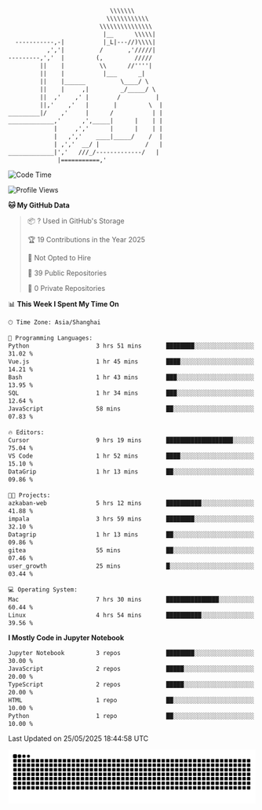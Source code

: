 ```
                             \\\\\\\
                            \\\\\\\\\\\\
                          \\\\\\\\\\\\\\\
                           |__      \\\\\|
  -----------,-|           |_L|---//)\\\\|
           ,','|          /       ,'/////|
---------,','  |         (,         /////
         ||    |          \\      //''''|
         ||    |           |___      _|
         ||    |______          \____/ \
         ||    |     ,|         _/_____/ \
         ||  ,'    ,' |        /          |
         ||,'    ,'   |       |         \  |
_________|/    ,'     |      /           | |
_____________,'      ,',_____|      |    | |
             |     ,','      |      |    | |
             |   ,','    ____|_____/    /  |
             | ,','  __/ |             /   |
_____________|','   ///_/-------------/   |
              |===========,'
```

<!--START_SECTION:waka-->
![Code Time](http://img.shields.io/badge/Code%20Time-13%20hrs%201%20min-blue)

![Profile Views](http://img.shields.io/badge/Profile%20Views-97-blue)

**🐱 My GitHub Data** 

> 📦 ? Used in GitHub's Storage 
 > 
> 🏆 19 Contributions in the Year 2025
 > 
> 🚫 Not Opted to Hire
 > 
> 📜 39 Public Repositories 
 > 
> 🔑 0 Private Repositories 
 > 
📊 **This Week I Spent My Time On** 

```text
🕑︎ Time Zone: Asia/Shanghai

💬 Programming Languages: 
Python                   3 hrs 51 mins       ████████░░░░░░░░░░░░░░░░░   31.02 % 
Vue.js                   1 hr 45 mins        ████░░░░░░░░░░░░░░░░░░░░░   14.21 % 
Bash                     1 hr 43 mins        ███░░░░░░░░░░░░░░░░░░░░░░   13.95 % 
SQL                      1 hr 34 mins        ███░░░░░░░░░░░░░░░░░░░░░░   12.64 % 
JavaScript               58 mins             ██░░░░░░░░░░░░░░░░░░░░░░░   07.83 % 

🔥 Editors: 
Cursor                   9 hrs 19 mins       ███████████████████░░░░░░   75.04 % 
VS Code                  1 hr 52 mins        ████░░░░░░░░░░░░░░░░░░░░░   15.10 % 
DataGrip                 1 hr 13 mins        ██░░░░░░░░░░░░░░░░░░░░░░░   09.86 % 

🐱‍💻 Projects: 
azkaban-web              5 hrs 12 mins       ██████████░░░░░░░░░░░░░░░   41.88 % 
impala                   3 hrs 59 mins       ████████░░░░░░░░░░░░░░░░░   32.10 % 
Datagrip                 1 hr 13 mins        ██░░░░░░░░░░░░░░░░░░░░░░░   09.86 % 
gitea                    55 mins             ██░░░░░░░░░░░░░░░░░░░░░░░   07.46 % 
user_growth              25 mins             █░░░░░░░░░░░░░░░░░░░░░░░░   03.44 % 

💻 Operating System: 
Mac                      7 hrs 30 mins       ███████████████░░░░░░░░░░   60.44 % 
Linux                    4 hrs 54 mins       ██████████░░░░░░░░░░░░░░░   39.56 % 
```

**I Mostly Code in Jupyter Notebook** 

```text
Jupyter Notebook         3 repos             ████████░░░░░░░░░░░░░░░░░   30.00 % 
JavaScript               2 repos             █████░░░░░░░░░░░░░░░░░░░░   20.00 % 
TypeScript               2 repos             █████░░░░░░░░░░░░░░░░░░░░   20.00 % 
HTML                     1 repo              ██░░░░░░░░░░░░░░░░░░░░░░░   10.00 % 
Python                   1 repo              ██░░░░░░░░░░░░░░░░░░░░░░░   10.00 % 
```




 Last Updated on 25/05/2025 18:44:58 UTC
<!--END_SECTION:waka-->

<picture>
  <source media="(prefers-color-scheme: dark)" srcset="https://raw.githubusercontent.com/yuemanly/yuemanly/output/github-contribution-grid-snake-dark.svg" />
  <source media="(prefers-color-scheme: light)" srcset="https://raw.githubusercontent.com/yuemanly/yuemanly/output/github-contribution-grid-snake.svg" />
  <img alt="github-snake" src="https://raw.githubusercontent.com/yuemanly/yuemanly/output/github-contribution-grid-snake.svg" />
</picture>
<!--
**yuemanly/yuemanly** is a ✨ _special_ ✨ repository because its `README.md` (this file) appears on your GitHub profile.

Here are some ideas to get you started:

- 🔭 I’m currently working on ...
- 🌱 I’m currently learning ...
- 👯 I’m looking to collaborate on ...
- 🤔 I’m looking for help with ...
- 💬 Ask me about ...
- 📫 How to reach me: ...
- 😄 Pronouns: ...
- ⚡ Fun fact: ...
-->

